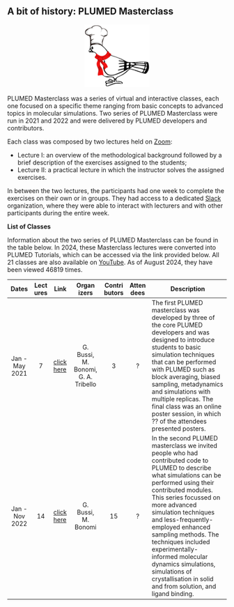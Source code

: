 A bit of history: PLUMED Masterclass
------------------

<center><img width=150 src="pigeon-MC.png"></center>

PLUMED Masterclass was a series of virtual and interactive classes, each one
focused on a specific theme ranging from basic concepts to advanced topics in molecular simulations.
Two series of PLUMED Masterclass were run in 2021 and 2022 and were delivered by PLUMED developers and contributors.

Each class was composed by two lectures held on [Zoom](https://zoom.us/): 
* Lecture I: an overview of the methodological background followed by a brief description of the exercises assigned to the students;
* Lecture II: a practical lecture in which the instructor solves the assigned exercises.

In between the two lectures, the participants had one week to complete the exercises on their own or in groups.
They had access to a dedicated [Slack](https://slack.com/) organization, where they were able to
interact with lecturers and with other participants during the entire week.

__List of Classes__

Information about the two series of PLUMED Masterclass can be found in the table below. In 2024, these Masterclass lectures were converted into PLUMED Tutorials, which can be accessed via the link provided below.  All 21 classes are also available on [YouTube](https://www.youtube.com/@plumedorg1402). As of August 2024, they have been viewed 46819 times.

| Dates | Lect<br>ures | Link | Organ<br>izers | Contri<br>butors | Atten<br>dees | Description |
| :---------: | :---------: | ----------- | :----------: | :---------: | :---------: | ----------- |
| Jan - May 2021 | 7 | [click here](https://www.plumed-tutorials.org/browse?search=masterclass-2021) | G. Bussi, M. Bonomi, G. A. Tribello | 3 | ? | The first PLUMED masterclass was developed by three of the core PLUMED developers and was designed to introduce students to basic simulation techniques that can be performed with PLUMED such as block averaging, biased sampling, metadynamics and simulations with multiple replicas.  The final class was an online poster session, in which ?? of the attendees presented posters. |
| Jan - Nov 2022 | 14 | [click here](https://www.plumed-tutorials.org/browse?search=masterclass-2022) | G. Bussi, M. Bonomi | 15 | ? | In the second PLUMED masterclass we invited people who had contributed code to PLUMED to describe what simulations can be performed using their contributed modules. This series focussed on more advanced simulation techniques and less-frequently-employed enhanced sampling methods. The techniques included experimentally-informed molecular dynamics simulations, simulations of crystallisation in solid and from solution, and ligand binding. | 
